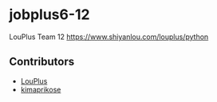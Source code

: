 # jobplus6-12

LouPlus Team 12 https://www.shiyanlou.com/louplus/python

## Contributors

* [LouPlus](https://github.com/LouPlus)
* [kimaprikose](https://github.com/fs2546)
